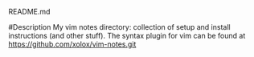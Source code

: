 README.md

#Description
My vim notes directory: collection of setup and install instructions (and other stuff). The syntax plugin for vim can be found at https://github.com/xolox/vim-notes.git

